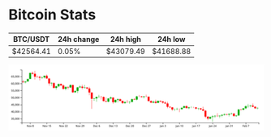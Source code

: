 # Bitcoin Stats

BTC/USDT|24h change|24h high|24h low|
|---|---|---|---|
|$42564.41|0.05%|$43079.49|$41688.88|

<img src="./chart.svg">
